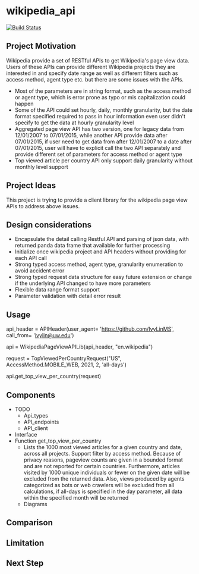 # wikipedia_api
[![Build Status](https://app.travis-ci.com/IvyLinMS/wikipedia_api.svg?branch=main)](https://app.travis-ci.com/IvyLinMS/wikipedia_api)

## Project Motivation

Wikipedia provide a set of RESTful APIs to get Wikipedia's page view data. Users of these APIs can provide different Wikipedia projects they are interested in and specify date range as well as different filters such as access method, agent type etc. but there are some issues with the APIs.
  + Most of the parameters are in string format, such as the access method or agent type, which is error prone as typo or mis capitalization could happen
  + Some of the API could set hourly, daily, monthly granularity, but the date format specified required to pass in hour information even user didn't specify to get the data at hourly granularity level
  + Aggregated page view API has two version, one for legacy data from 12/01/2007 to 07/01/2015, while another API provide data after 07/01/2015, if user need to get data from after 12/01/2007 to a date after 07/01/2015, user will have to explicit call the two API separately and provide different set of parameters for access method or agent type
  + Top viewed article per country API only support daily granularity without monthly level support
  
 
## Project Ideas

This project is trying to provide a client library for the wikipedia page view APIs to address above issues.

## Design considerations

  + Encapsulate the detail calling Restful API and parsing of json data, with returned panda data frame that available for further processing
  + Initialize once wikipedia project and API headers without providing for each API call
  + Strong typed access method, agent type, granularity enumeration to avoid accident error
  + Strong typed request data structure for easy future extension or change if the underlying API changed to have more parameters
  + Flexible data range format support
  + Parameter validation with detail error result
  
  
## Usage

api_header = APIHeader(user_agent= 'https://github.com/IvyLinMS', call_from= 'ivylin@uw.edu')

api = WikipediaPageViewAPILib(api_header, "en.wikipedia")

request = TopViewedPerCountryRequest("US", AccessMethod.MOBILE_WEB, 2021, 2, 'all-days')

api.get_top_view_per_country(request)


## Components

+ TODO
  + Api_types
  + API_endpoints
  + API_client
+ Interface
+ Function get_top_view_per_country
     +  Lists the 1000 most viewed articles for a given country and date, across all projects. 
        Support filter by access method. Because of privacy reasons, pageview counts are given 
        in a bounded format and are not reported for certain countries. Furthermore, articles 
        visited by 1000 unique individuals or fewer on the given date will be excluded from the 
        returned data. Also, views produced by agents categorized as bots or web crawlers will 
        be excluded from all calculations, if all-days is specified in the day parameter, all data
        within the specified month will be returned
     +  Diagrams


## Comparison

## Limitation

## Next Step

     
